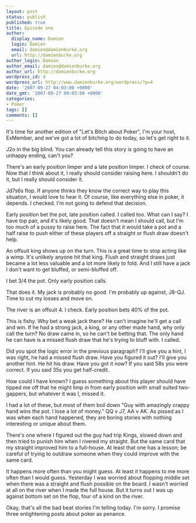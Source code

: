 ```yaml
---
layout: post
status: publish
published: true
title: Episode one
author:
  display_name: Damien
  login: Damien
  email: damien@damienburke.org
  url: http://damienburke.org
author_login: Damien
author_email: damien@damienburke.org
author_url: http://damienburke.org
wordpress_id: 4
wordpress_url: http://www.damienburke.org/wordpress/?p=4
date: '2007-09-27 04:03:00 +0000'
date_gmt: '2007-09-27 09:03:00 +0000'
categories:
- Poker
tags: []
comments: []
---
```

<p>It's time for another edition of "Let's Bitch about Poker", I'm your host, ExMember, and we've got a lot of bitching to do today, so let's get right to it.</p>
<p>J2o in the big blind. You can already tell this story is going to have an unhappy ending, can't you?</p>
<p>There's an early position limper and a late position limper. I check of course. Now that I think about it, I really should consider raising here. I shouldn't do it, but I really should consider it.</p>
<p>Jd7s6s flop. If anyone thinks they know the correct way to play this situation, I would love to hear it. Of course, like everything else in poker, it depends. I checked. I'm not going to defend that decision.</p>
<p>Early position bet the pot, late position called. I called too. What can I say? I have top pair, and it's likely good. That doesn't mean I should call, but I'm too much of a pussy to raise here. The fact that it would take a pot and a half raise to push either of these players off a straight or flush draw doesn't help.</p>
<p>An offsuit king shows up on the turn. This is a great time to stop acting like a wimp. It's unlikely anyone hit that king. Flush and straight draws just became a lot less valuable and a lot more likely to fold. And I still have a jack I don't want to get bluffed, or semi-bluffed off.</p>
<p>I bet 3&#47;4 the pot. Only early position calls.</p>
<p>That does it. My jack is probably no good. I'm probably up against, J8-QJ. Time to cut my losses and move on.</p>
<p>The river is an offsuit 4. I check. Early position bets 40% of the pot.</p>
<p>This is fishy. Why bet a weak jack there? He can't imagine he'll get a call and win. If he had a strong jack, a king, or any other made hand, why only call the turn? No draw came in, so he can't be betting that. The only hand he can have is a missed flush draw that he's trying to bluff with. I called.</p>
<p>Did you spot the logic error in the previous paragraph? I'll give you a hint, I was right, he had a missed flush draw. Have you figured it out? I'll give you another hint. He hit his draw. Have you got it now? If you said 58s you were correct. If you said 35s you get half-credit.</p>
<p>How could I have known? I guess something about this player should have tipped me off that he might limp in from early position with small suited two-gappers, but whatever it was I, missed it.</p>
<p>I had a lot of these, but most of them boil down "Guy with amazingly crappy hand wins the pot. I lose a lot of money." QQ v J7, AA v AK. As pissed as I was when each hand happened, they are boring stories with nothing interesting or unique about them.</p>
<p>There's one where I figured out the guy had trip Kings, slowed down and then tried to punish him when I rivered my straight. But the same card that my straight improved him to a full-house. At least that one has a lesson; be careful of trying to outdraw someone when they could improve with the same card.</p>
<p>It happens more often than you might guess. At least it happens to me more often than I would guess. Yesterday I was worried about flopping middle set when there was a straight and flush possible on the board. I wasn't worried at all on the river when I made the full house. But it turns out I was up against bottom set on the flop, four of a kind on the river.</p>
<p>Okay, that's all the bad beat stories I'm telling today. I'm sorry. I promise three enlightening posts about poker as penance.</p>
